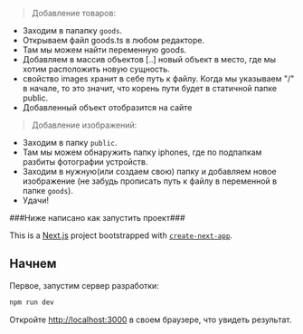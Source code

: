 > Добавление товаров:
- Заходим в папапку ```goods```.
- Открываем файл goods.ts в любом редакторе.
- Там мы можем найти переменную goods.
- Добавляем в массив объектов [..] новый объект в место, где мы хотим расположить новую сущность.
- свойство images хранит в себе путь к файлу. Когда мы указываем "/" в начале, то это значит, что корень пути будет в статичной папке public.
- Добавленный объект отобразится на сайте

> Добавление изображений:
- Заходим в папку ```public```.
- Там мы можем обнаружить папку iphones, где по подпапкам разбиты фотографии устройств.
- Заходим в нужную(или создаем свою) папку и добавляем новое изображение (не забудь прописать путь к файлу в переменной в папке ```goods```).
- Удачи!

###Ниже написано как запустить проект###

This is a [Next.js](https://nextjs.org) project bootstrapped with [`create-next-app`](https://nextjs.org/docs/pages/api-reference/create-next-app).

## Начнем

Первое, запустим сервер разработки:

```bash
npm run dev
```

Откройте [http://localhost:3000](http://localhost:3000) в своем браузере, что увидеть результат.